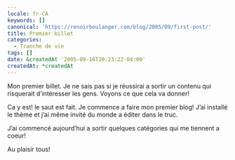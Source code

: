 ```yaml
---
locale: fr-CA
keywords: []
canonical: 'https://renoirboulanger.com/blog/2005/09/first-post/'
title: Premier billet
categories:
  - Tranche de vie
tags: []
date: &createdAt '2005-09-16T20:23:22-04:00'
createdAt: *createdAt
---
```


Mon premier billet. Je ne sais pas si je réussirai a sortir un contenu qui
risquerait d’intéresser les gens. Voyons ce que cela va donner!

Ca y est! le saut est fait. Je commence a faire mon premier blog! J’ai installé
le thème et j’ai même invité du monde a éditer dans le truc.

J’ai commencé aujourd’hui a sortir quelques catégories qui me tiennent a coeur!

Au plaisir tous!
